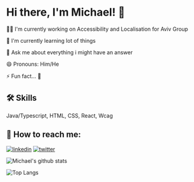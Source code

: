 # Hi there, I'm Michael! 👋


👩‍💻 I'm currently working on Accessibility and Localisation for Aviv Group

🧠 I'm currently learning lot of things

💬 Ask me about everything i might have an answer 

😄 Pronouns: Him/He

⚡️ Fun fact... 🙊


## 🛠 Skills
Java/Typescript, HTML, CSS, React, Wcag


## 🔗 How to reach me: 
[![linkedin](https://img.shields.io/badge/linkedin-0A66C2?style=for-the-badge&logo=linkedin&logoColor=white)](https://www.linkedin.com/in/lebasmichael/)
[![twitter](https://img.shields.io/badge/twitter-1DA1F2?style=for-the-badge&logo=twitter&logoColor=white)](https://twitter.com/heisendev)


![Michael's github stats](https://github-readme-stats.vercel.app/api?username=Heisendev&show_icons=true&hide_border=true&theme=radical)

![Top Langs](https://github-readme-stats.vercel.app/api/top-langs/?username=Heisendev&layout=compact&theme=radical&hide_border=true)
